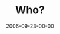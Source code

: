 ---
layout: message
category: message
series: "Wisdom"
title: "Who?"
date: 2006-09-23-00-00
message_id: 50
audio: "http://s3.amazonaws.com/crossroads-media/message/audio/Wisdom_02_Who_09-24-06_Tome.mp3"
audio-duration: "30:43"
explicit: false
---
